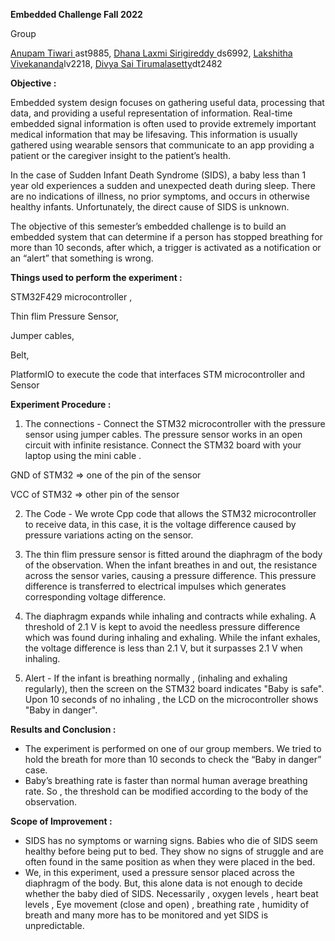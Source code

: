 **Embedded Challenge Fall 2022**

Group

[Anupam Tiwari ](mailto:ast9885@nyu.edu) ast9885, 
[Dhana Laxmi Sirigireddy ](mailto:ds6992@nyu.edu)ds6992,
[Lakshitha Vivekananda](mailto:lv2218@nyu.edu)lv2218, 
[Divya Sai Tirumalasetty](mailto:dt2482@nyu.edu)dt2482

**Objective :**

Embedded system design focuses on gathering useful data, processing that data, and providing a useful representation of information. Real-time embedded signal information is often used to provide extremely important medical information that may be lifesaving. This information is usually gathered using wearable sensors that communicate to an app providing a patient or the caregiver insight to the patient’s health.

In the case of Sudden Infant Death Syndrome (SIDS), a baby less than 1 year old experiences a sudden and unexpected death during sleep. There are no indications of illness, no prior symptoms, and occurs in otherwise healthy infants. Unfortunately, the direct cause of SIDS is unknown.

The objective of this semester’s embedded challenge is to build an embedded system that can determine if a person has stopped breathing for more than 10 seconds, after which, a trigger is activated as a notification or an “alert” that something is wrong.

**Things used to perform the experiment :**

STM32F429 microcontroller ,

Thin flim Pressure Sensor,

Jumper cables,

Belt,

PlatformIO to execute the code that interfaces STM microcontroller and Sensor

**Experiment Procedure :**

1. The connections - Connect the STM32 microcontroller with the pressure sensor using jumper cables. The pressure sensor works in an open circuit with infinite resistance. Connect the STM32 board with your laptop using the mini cable .

GND of STM32  => one of the pin of the sensor

VCC of STM32  => other pin of the sensor

2. The Code - We wrote Cpp code that allows the STM32 microcontroller to receive data, in this case, it is the  voltage difference caused by pressure variations acting on the sensor.
3. The thin flim pressure sensor is fitted around the diaphragm of the body of the observation. When the infant breathes in and out, the resistance across the sensor 
varies, causing a pressure difference. This pressure difference is transferred to electrical impulses which generates corresponding voltage difference.

4. The diaphragm expands while inhaling and contracts while exhaling. A threshold of 2.1 V is kept to avoid the needless pressure difference which was found during inhaling and exhaling. While the infant exhales, the voltage difference is less than 2.1 V, but it surpasses 2.1 V when inhaling.
4. Alert - If the infant is breathing normally , (inhaling and exhaling regularly), then the screen on the STM32 board indicates "Baby is safe". Upon 10 seconds of no inhaling , the LCD on the microcontroller shows "Baby in danger".

**Results and Conclusion :**

- The experiment is performed on one of our group members. We tried to hold the breath for more than 10 seconds to check the “Baby in danger” case.
- Baby’s breathing rate is faster than normal human average breathing rate. So , the threshold can be modified according to the body of the observation.

**Scope of Improvement :**

- SIDS has no symptoms or warning signs. Babies who die of SIDS seem healthy before being put to bed. They show no signs of struggle and are often found in the same position as when they were placed in the bed.
- We, in this experiment, used a pressure sensor placed across the diaphragm of the body. But, this alone data is not enough to decide whether the baby died of SIDS. Necessarily , oxygen levels , heart beat levels , Eye movement (close and open) , breathing rate , humidity of breath and many more has to be monitored and yet SIDS is unpredictable.

